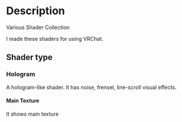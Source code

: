 # Description
Various Shader Collection

I made these shaders for using VRChat.

## Shader type

### Hologram
A hologram-like shader.
It has noise, frensel, line-scroll visual effects.

#### Main Texture
It shows main texture
